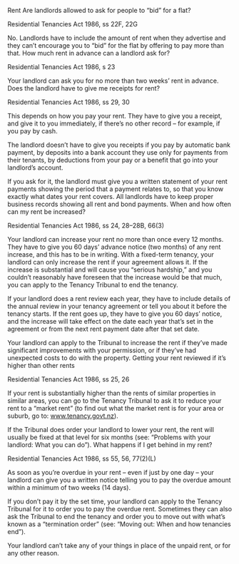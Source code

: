 
Rent
Are landlords allowed to ask for people to “bid” for a flat?

Residential Tenancies Act 1986, ss 22F, 22G

No. Landlords have to include the amount of rent when they advertise and they can’t encourage you to “bid” for the flat by offering to pay more than that.
How much rent in advance can a landlord ask for?

Residential Tenancies Act 1986, s 23

Your landlord can ask you for no more than two weeks’ rent in advance.
Does the landlord have to give me receipts for rent?

Residential Tenancies Act 1986, ss 29, 30

This depends on how you pay your rent. They have to give you a receipt, and give it to you immediately, if there’s no other record – for example, if you pay by cash.

The landlord doesn’t have to give you receipts if you pay by automatic bank payment, by deposits into a bank account they use only for payments from their tenants, by deductions from your pay or a benefit that go into your landlord’s account.

If you ask for it, the landlord must give you a written statement of your rent payments showing the period that a payment relates to, so that you know exactly what dates your rent covers. All landlords have to keep proper business records showing all rent and bond payments.
When and how often can my rent be increased?

Residential Tenancies Act 1986, ss 24, 28–28B, 66(3)

Your landlord can increase your rent no more than once every 12 months. They have to give you 60 days’ advance notice (two months) of any rent increase, and this has to be in writing.
With a fixed-term tenancy, your landlord can only increase the rent if your agreement allows it. If the increase is substantial and will cause you “serious hardship,” and you couldn’t reasonably have foreseen that the increase would be that much, you can apply to the Tenancy Tribunal to end the tenancy.

If your landlord does a rent review each year, they have to include details of the annual review in your tenancy agreement or tell you about it before the tenancy starts. If the rent goes up, they have to give you 60 days’ notice, and the increase will take effect on the date each year that’s set in the agreement or from the next rent payment date after that set date.

Your landlord can apply to the Tribunal to increase the rent if they’ve made significant improvements with your permission, or if they’ve had unexpected costs to do with the property.
Getting your rent reviewed if it’s higher than other rents

Residential Tenancies Act 1986, ss 25, 26

If your rent is substantially higher than the rents of similar properties in similar areas, you can go to the Tenancy Tribunal to ask it to reduce your rent to a “market rent” (to find out what the market rent is for your area or suburb, go to: www.tenancy.govt.nz).

If the Tribunal does order your landlord to lower your rent, the rent will usually be fixed at that level for six months (see: “Problems with your landlord: What you can do”).
What happens if I get behind in my rent?

Residential Tenancies Act 1986, ss 55, 56, 77(2)(L)

As soon as you’re overdue in your rent – even if just by one day – your landlord can give you a written notice telling you to pay the overdue amount within a minimum of two weeks (14 days).

If you don’t pay it by the set time, your landlord can apply to the Tenancy Tribunal for it to order you to pay the overdue rent. Sometimes they can also ask the Tribunal to end the tenancy and order you to move out with what’s known as a “termination order” (see: “Moving out: When and how tenancies end”).

Your landlord can’t take any of your things in place of the unpaid rent, or for any other reason.
